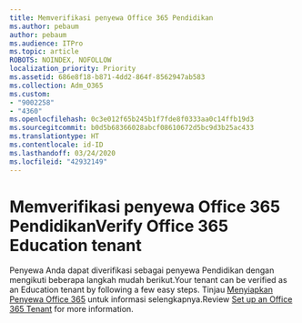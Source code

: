 ```yaml
---
title: Memverifikasi penyewa Office 365 Pendidikan
ms.author: pebaum
author: pebaum
ms.audience: ITPro
ms.topic: article
ROBOTS: NOINDEX, NOFOLLOW
localization_priority: Priority
ms.assetid: 686e8f18-b871-4dd2-864f-8562947ab583
ms.collection: Adm_O365
ms.custom:
- "9002258"
- "4360"
ms.openlocfilehash: 0c3e012f65b245b1f7fde8f0333aa0c14ffb19d3
ms.sourcegitcommit: b0d5b68366028abcf08610672d5bc9d3b25ac433
ms.translationtype: HT
ms.contentlocale: id-ID
ms.lasthandoff: 03/24/2020
ms.locfileid: "42932149"
---
```

# <a name="verify-office-365-education-tenant"></a><span data-ttu-id="597e0-102">Memverifikasi penyewa Office 365 Pendidikan</span><span class="sxs-lookup"><span data-stu-id="597e0-102">Verify Office 365 Education tenant</span></span>

<span data-ttu-id="597e0-103">Penyewa Anda dapat diverifikasi sebagai penyewa Pendidikan dengan mengikuti beberapa langkah mudah berikut.</span><span class="sxs-lookup"><span data-stu-id="597e0-103">Your tenant can be verified as an Education tenant by following a few easy steps.</span></span> <span data-ttu-id="597e0-104">Tinjau [Menyiapkan Penyewa Office 365](https://docs.microsoft.com/microsoft-365/education/intune-edu-trial/set-up-office365-edu-tenant) untuk informasi selengkapnya.</span><span class="sxs-lookup"><span data-stu-id="597e0-104">Review [Set up an Office 365 Tenant](https://docs.microsoft.com/microsoft-365/education/intune-edu-trial/set-up-office365-edu-tenant) for more information.</span></span> 
